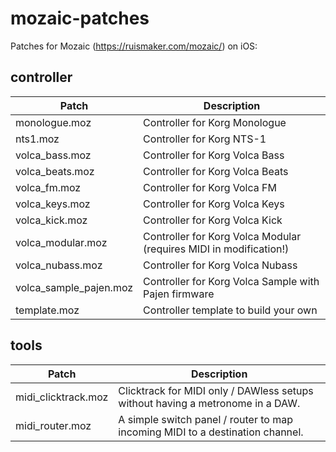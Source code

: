 # mozaic-patches
Patches for Mozaic (https://ruismaker.com/mozaic/) on iOS:

## controller

| Patch | Description |
| ----- | ----- |
| monologue.moz     | Controller for Korg Monologue   |
| nts1.moz          | Controller for Korg NTS-1       |
| volca_bass.moz    | Controller for Korg Volca Bass  |
| volca_beats.moz   | Controller for Korg Volca Beats |
| volca_fm.moz      | Controller for Korg Volca FM    |
| volca_keys.moz    | Controller for Korg Volca Keys  |
| volca_kick.moz    | Controller for Korg Volca Kick  |
| volca_modular.moz | Controller for Korg Volca Modular (requires MIDI in modification!)  |
| volca_nubass.moz  | Controller for Korg Volca Nubass |
| volca_sample_pajen.moz | Controller for Korg Volca Sample with Pajen firmware |
| template.moz      | Controller template to build your own |

## tools

| Patch | Description |
| ----- | ----- |
| midi_clicktrack.moz | Clicktrack for MIDI only / DAWless setups without having a metronome in a DAW. |
| midi_router.moz     | A simple switch panel / router to map incoming MIDI to a destination channel.  |
